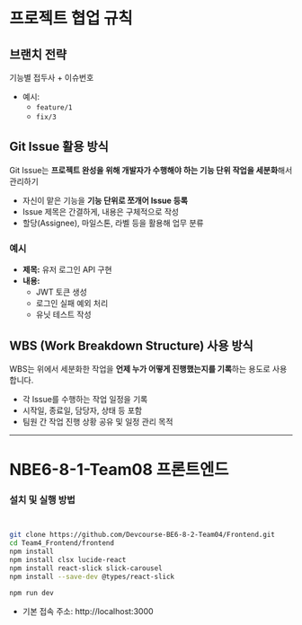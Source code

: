 # 프로젝트 협업 규칙

## 브랜치 전략

기능별 접두사 + 이슈번호

- 예시:  
  - `feature/1`  
  - `fix/3`


## Git Issue 활용 방식

Git Issue는 **프로젝트 완성을 위해 개발자가 수행해야 하는 기능 단위 작업을 세분화**해서 관리하기

- 자신이 맡은 기능을 **기능 단위로 쪼개어 Issue 등록**
- Issue 제목은 간결하게, 내용은 구체적으로 작성
- 할당(Assignee), 마일스톤, 라벨 등을 활용해 업무 분류

### 예시

- **제목:** 유저 로그인 API 구현
- **내용:**
  - JWT 토큰 생성
  - 로그인 실패 예외 처리
  - 유닛 테스트 작성



## WBS (Work Breakdown Structure) 사용 방식

WBS는 위에서 세분화한 작업을 **언제 누가 어떻게 진행했는지를 기록**하는 용도로 사용합니다.

- 각 Issue를 수행하는 작업 일정을 기록
- 시작일, 종료일, 담당자, 상태 등 포함
- 팀원 간 작업 진행 상황 공유 및 일정 관리 목적

---

# NBE6-8-1-Team08 프론트엔드

###  설치 및 실행 방법


```bash


git clone https://github.com/Devcourse-BE6-8-2-Team04/Frontend.git
cd Team4_Frontend/frontend
npm install
npm install clsx lucide-react
npm install react-slick slick-carousel
npm install --save-dev @types/react-slick

npm run dev
```


- 기본 접속 주소: http://localhost:3000

